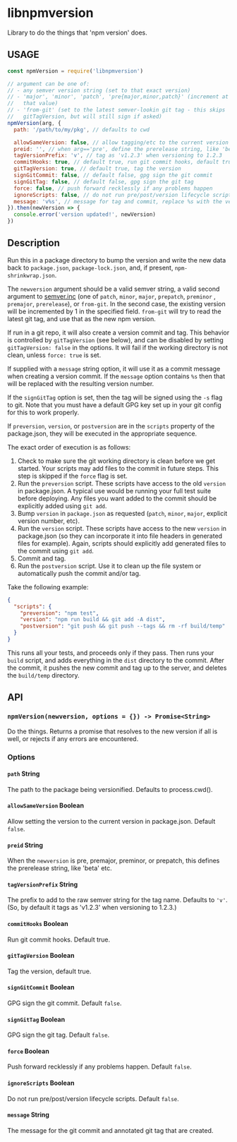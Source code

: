 # libnpmversion

Library to do the things that 'npm version' does.

## USAGE

```js
const npmVersion = require('libnpmversion')

// argument can be one of:
// - any semver version string (set to that exact version)
// - 'major', 'minor', 'patch', 'pre{major,minor,patch}' (increment at
//   that value)
// - 'from-git' (set to the latest semver-lookin git tag - this skips
//   gitTagVersion, but will still sign if asked)
npmVersion(arg, {
  path: '/path/to/my/pkg', // defaults to cwd

  allowSameVersion: false, // allow tagging/etc to the current version
  preid: '', // when arg=='pre', define the prerelease string, like 'beta' etc.
  tagVersionPrefix: 'v', // tag as 'v1.2.3' when versioning to 1.2.3
  commitHooks: true, // default true, run git commit hooks, default true
  gitTagVersion: true, // default true, tag the version
  signGitCommit: false, // default false, gpg sign the git commit
  signGitTag: false, // default false, gpg sign the git tag
  force: false, // push forward recklessly if any problems happen
  ignoreScripts: false, // do not run pre/post/version lifecycle scripts
  message: 'v%s', // message for tag and commit, replace %s with the version
}).then(newVersion => {
  console.error('version updated!', newVersion)
})
```

## Description

Run this in a package directory to bump the version and write the new data back to `package.json`, `package-lock.json`,
and, if present,
`npm-shrinkwrap.json`.

The `newversion` argument should be a valid semver string, a valid second argument
to [semver.inc](https://github.com/npm/node-semver#functions) (one of `patch`, `minor`, `major`, `prepatch`, `preminor`
, `premajor`,
`prerelease`), or `from-git`. In the second case, the existing version will be incremented by 1 in the specified
field.  `from-git` will try to read the latest git tag, and use that as the new npm version.

If run in a git repo, it will also create a version commit and tag. This behavior is controlled by `gitTagVersion` (see
below), and can be disabled by setting `gitTagVersion: false` in the options. It will fail if the working directory is
not clean, unless `force: true` is set.

If supplied with a `message` string option, it will use it as a commit message when creating a version commit. If the
`message` option contains `%s` then that will be replaced with the resulting version number.

If the `signGitTag` option is set, then the tag will be signed using the `-s` flag to git. Note that you must have a
default GPG key set up in your git config for this to work properly.

If `preversion`, `version`, or `postversion` are in the `scripts` property of the package.json, they will be executed in
the appropriate sequence.

The exact order of execution is as follows:

1. Check to make sure the git working directory is clean before we get started. Your scripts may add files to the commit
   in future steps. This step is skipped if the `force` flag is set.
2. Run the `preversion` script. These scripts have access to the old
   `version` in package.json. A typical use would be running your full test suite before deploying. Any files you want
   added to the commit should be explicitly added using `git add`.
3. Bump `version` in `package.json` as requested (`patch`, `minor`,
   `major`, explicit version number, etc).
4. Run the `version` script. These scripts have access to the new `version`
   in package.json (so they can incorporate it into file headers in generated files for example). Again, scripts should
   explicitly add generated files to the commit using `git add`.
5. Commit and tag.
6. Run the `postversion` script. Use it to clean up the file system or automatically push the commit and/or tag.

Take the following example:

```json
{
  "scripts": {
    "preversion": "npm test",
    "version": "npm run build && git add -A dist",
    "postversion": "git push && git push --tags && rm -rf build/temp"
  }
}
```

This runs all your tests, and proceeds only if they pass. Then runs your
`build` script, and adds everything in the `dist` directory to the commit. After the commit, it pushes the new commit
and tag up to the server, and deletes the `build/temp` directory.

## API

### `npmVersion(newversion, options = {}) -> Promise<String>`

Do the things. Returns a promise that resolves to the new version if all is well, or rejects if any errors are
encountered.

### Options

#### `path` String

The path to the package being versionified. Defaults to process.cwd().

#### `allowSameVersion` Boolean

Allow setting the version to the current version in package.json. Default
`false`.

#### `preid` String

When the `newversion` is pre, premajor, preminor, or prepatch, this defines the prerelease string, like 'beta' etc.

#### `tagVersionPrefix` String

The prefix to add to the raw semver string for the tag name. Defaults to
`'v'`.  (So, by default it tags as 'v1.2.3' when versioning to 1.2.3.)

#### `commitHooks` Boolean

Run git commit hooks. Default true.

#### `gitTagVersion` Boolean

Tag the version, default true.

#### `signGitCommit` Boolean

GPG sign the git commit. Default `false`.

#### `signGitTag` Boolean

GPG sign the git tag. Default `false`.

#### `force` Boolean

Push forward recklessly if any problems happen. Default `false`.

#### `ignoreScripts` Boolean

Do not run pre/post/version lifecycle scripts. Default `false`.

#### `message` String

The message for the git commit and annotated git tag that are created.
